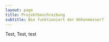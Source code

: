 ```yaml
---
layout: page
title: Projektbeschreibung
subtitle: Wie funktioniert der Höhenmesser?
---
```


Test, Test, test

